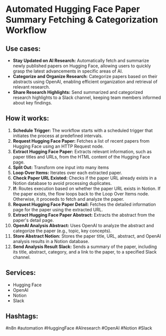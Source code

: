 # Automated Hugging Face Paper Summary Fetching & Categorization Workflow

## Use cases:

*   **Stay Updated on AI Research:** Automatically fetch and summarize newly published papers on Hugging Face, allowing users to quickly grasp the latest advancements in specific areas of AI.
*   **Categorize and Organize Research:** Categorize papers based on their abstracts using OpenAI, enabling efficient organization and retrieval of relevant research.
*   **Share Research Highlights:** Send summarized and categorized research highlights to a Slack channel, keeping team members informed about key findings.

## How it works:

1.  **Schedule Trigger:** The workflow starts with a scheduled trigger that initiates the process at predefined intervals.
2.  **Request Hugging Face Paper:** Fetches a list of recent papers from Hugging Face using an HTTP Request node.
3.  **Extract Hugging Face Paper:** Extracts relevant information, such as paper titles and URLs, from the HTML content of the Hugging Face page.
4.  **Split Out:** Transform one input into many items
5.  **Loop Over Items:** Iterates over each extracted paper.
6.  **Check Paper URL Existed:** Checks if the paper URL already exists in a Notion database to avoid processing duplicates.
7.  **If:** Routes execution based on whether the paper URL exists in Notion. If the paper exists, the flow loops back to the Loop Over Items node. Otherwise, it proceeds to fetch and analyze the paper.
8.  **Request Hugging Face Paper Detail:** Fetches the detailed information page for the paper using the extracted URL.
9.  **Extract Hugging Face Paper Abstract:** Extracts the abstract from the paper's detail page.
10. **OpenAI Analysis Abstract:** Uses OpenAI to analyze the abstract and categorize the paper (e.g., topic, key concepts).
11. **Store Abstract Notion:** Stores the paper title, URL, abstract, and OpenAI analysis results in a Notion database.
12. **Send Analysis Result Slack:** Sends a summary of the paper, including its title, abstract, category, and a link to the paper, to a specified Slack channel.

## Services:

*   Hugging Face
*   OpenAI
*   Notion
*   Slack

## Hashtags:

#n8n #automation #HuggingFace #AIresearch #OpenAI #Notion #Slack
